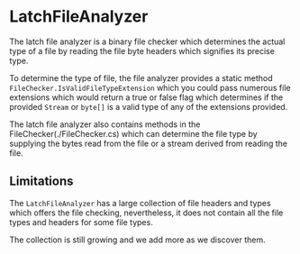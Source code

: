 # LatchFileAnalyzer
The latch file analyzer is a binary file checker which determines the actual type of a file by reading
the file byte headers which signifies its precise type.

To determine the type of file, the file analyzer provides a static method `FileChecker.IsValidFileTypeExtension`
which you could pass numerous file extensions which would return a true or false flag which determines if the
provided `Stream` or `byte[]` is a valid type of any of the extensions provided.

The latch file analyzer also contains methods in the FileChecker(./FileChecker.cs) which can determine the
file type by supplying the bytes read from the file or a stream derived from reading the file.

## Limitations
The `LatchFileAnalyzer` has a large collection of file headers and types which offers the file checking,
nevertheless, it does not contain all the file types and headers for some file types.

The collection is still growing and we add more as we discover them.